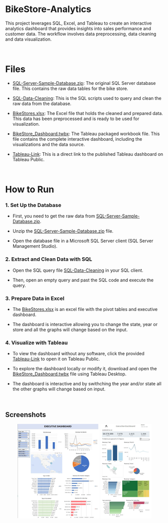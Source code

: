 # BikeStore-Analytics
This project leverages SQL, Excel, and Tableau to create an interactive analytics dashboard that provides insights into sales performance and customer data. The workflow involves data preprocessing, data cleaning and data visualization.

<br>

# Files 

- [SQL-Server-Sample-Database.zip](SQL-Server-Sample-Database.zip): The original SQL Server database file. This contains the raw data tables for the bike store.

- [SQL-Data-Cleaning](SQL-Data-Cleaning): This is the SQL scripts used to query and clean the raw data from the database.

- [BikeStores.xlsx](BikeStores.xlsx): The Excel file that holds the cleaned and prepared data. This data has been preprocessed and is ready to be used for visualization.

- [BikeStore_Dashboard.twbx](BikeStore_Dashboard.twbx): The Tableau packaged workbook file. This file contains the complete interactive dashboard, including the visualizations and the data source.

- [Tableau-Link](Tableau-Link): This is a direct link to the published Tableau dashboard on Tableau Public.

<br>

# How to Run

### 1. Set Up the Database
 - First, you need to get the raw data from [SQL-Server-Sample-Database.zip](SQL-Server-Sample-Database.zip).

 - Unzip the [SQL-Server-Sample-Database.zip](SQL-Server-Sample-Database.zip) file.

 - Open the database file in a Microsoft SQL Server client (SQL Server Management Studio).

### 2. Extract and Clean Data with SQL

 - Open the SQL query file [SQL-Data-Cleaning](SQL-Data-Cleaning) in your SQL client.

 - Then, open an empty query and past the SQL code and execute the query.


### 3. Prepare Data in Excel
 - The [BikeStores.xlsx](BikeStores.xlsx) is an excel file with the pivot tables and executive dashboard.

 - The dashboard is interactive allowing you to change the state, year or store and all the graphs will change based on the input.

### 4. Visualize with Tableau

 - To view the dashboard without any software, click the provided [Tableau-Link](Tableau-Link) to open it on Tableau Public.

 - To explore the dashboard locally or modify it, download and open the [BikeStore_Dashboard.twbx](BikeStore_Dashboard.twbx) file using Tableau Desktop.

 - The dashboard is interactive and by swithching the year and/or state all the other graphs will change based on input.

<br>

## Screenshots

<p align="center">
  <img src="ExcelPhoto.JPG" alt="Excel Dashboard Photo" height="300px" />
  <img src="TableauPhoto.JPG" alt="Tableau Dashboard Photo" height="300px" />
</p>


